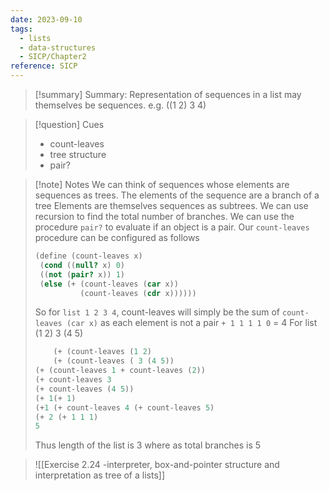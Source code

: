```yaml
---
date: 2023-09-10
tags:
  - lists
  - data-structures
  - SICP/Chapter2
reference: SICP
---
```




>[!summary]  Summary: 
>Representation of sequences in a list may themselves be sequences.
>e.g. ((1 2) 3 4) 



>[!question] Cues
> - count-leaves
> - tree structure
> - pair?



>[!note]  Notes
>We can think of sequences whose elements are sequences as trees. 
>The elements of the sequence are a branch of a tree
>Elements are themselves sequences as subtrees.
>We can use recursion to find the total number of branches.
>We can use the procedure `pair?` to evaluate if an object is a pair.
>Our `count-leaves` procedure can be configured as follows
>```Scheme
> (define (count-leaves x)
>  (cond ((null? x) 0)
>  ((not (pair? x)) 1)
>  (else (+ (count-leaves (car x))
>           (count-leaves (cdr x))))))
>  ```
>  So for `list 1 2 3 4`, count-leaves will simply be the sum of `count-leaves (car x)` as each element is not a pair `+ 1 1 1 1 0` = 4
>  For list (1 2) 3 (4 5)
>  ```Scheme
>      (+ (count-leaves (1 2)
>      (+ (count-leaves ( 3 (4 5))
>  (+ (count-leaves 1 + count-leaves (2))
>  (+ count-leaves 3 
>  (+ count-leaves (4 5))
>(+ 1(+ 1)
>(+1 (+ count-leaves 4 (+ count-leaves 5)
>(+ 2 (+ 1 1 1)
>5
>```
>Thus length of the list is 3 where as total branches is 5



> ![[Exercise 2.24 -interpreter, box-and-pointer structure and interpretation as tree of a lists]]





